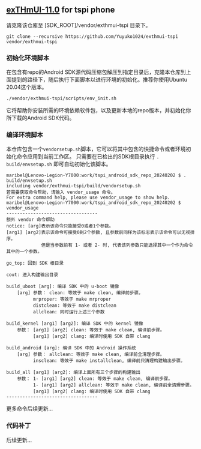 ## [exTHmUI-11.0](https://github.com/exTHmUI-legacy/) for tspi phone

请克隆该仓库至 [SDK_ROOT]/vendor/exthmui-tspi 目录下。
```shell
git clone --recursive https://github.com/Yuyuko1024/exthmui-tspi vendor/exthmui-tspi 
```

### 初始化环境脚本
在包含有repo的Android SDK源代码压缩包解压到指定目录后，克隆本仓库到上面提到的路径下，随后执行下面脚本以进行环境的初始化。推荐你使用Ubuntu 20.04这个版本。
```shell
./vendor/exthmui-tspi/scripts/env_init.sh
```
它将帮助你安装所需的环境依赖软件包，以及更新本地的repo版本，并初始化你所下载的Android SDK代码。

### 编译环境脚本
本仓库包含一个```vendorsetup.sh```脚本，它可以将其中包含的快捷命令或者环境初始化命令应用到当前工作区。
只需要在已检出的SDK根目录执行 ``` . build/envsetup.sh ``` 即可自动初始化该脚本。
```shell
maribel@Lenovo-Legion-Y7000:work/tspi_android_sdk_repo_20240202 $ . build/envsetup.sh 
including vendor/exthmui-tspi/build/vendorsetup.sh
若需要获取命令帮助，请输入 vendor_usage 命令。
For extra command help, please use vendor_usage to show help.
maribel@Lenovo-Legion-Y7000:work/tspi_android_sdk_repo_20240202 $ vendor_usage
----------------------------------
额外 vendor 命令帮助
notice: [arg]表示该命令只能接受0或者1个参数。
[arg1] [arg2]表示该命令可接受0到2个参数, 且参数前同样为该标志表示该命令可以无视排序。
             但是当参数前有 1- 或者 2- 时, 代表该列参数只能选择其中一个作为命令其中的一个参数。

go_top: 回到 SDK 根目录

cout: 进入构建输出目录

build_uboot [arg]: 编译 SDK 中的 u-boot 镜像
    [arg] 参数： clean: 等效于 make clean, 编译前步骤。
          mrproper: 等效于 make mrproper
          distclean: 等效于 make distclean
          allclean: 同时运行上述三个参数

build_kernel [arg1] [arg2]: 编译 SDK 中的 kernel 镜像
    参数： [arg1] [arg2] clean: 等效于 make clean, 编译前步骤。
          [arg1] [arg2] clang: 编译时使用 SDK 自带 clang

build_android [arg]: 编译 SDK 中的 Android 操作系统
    [arg] 参数： allclean: 等效于 make clean, 编译前全清理步骤。
          insclean: 等效于 make installclean, 编译前只清理构建输出步骤。

build_all [arg1] [arg2]: 编译上面所有三个步骤的构建输出
    参数： 1- [arg1] [arg2] clean: 等效于 make clean, 编译前步骤。
          1- [arg1] [arg2] allclean: 等效于 make clean, 编译前全清理步骤。
          [arg1] [arg2] clang: 编译时使用 SDK 自带 clang
----------------------------------
```

更多命令后续更新...

### 代码补丁
后续更新...

